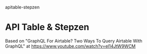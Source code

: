 apitable-stepzen
# API Table &amp; Stepzen

Based on "GraphQL For Airtable? Two Ways To Query Airtable With GraphQL" at https://www.youtube.com/watch?v=el14JtW9WCM

